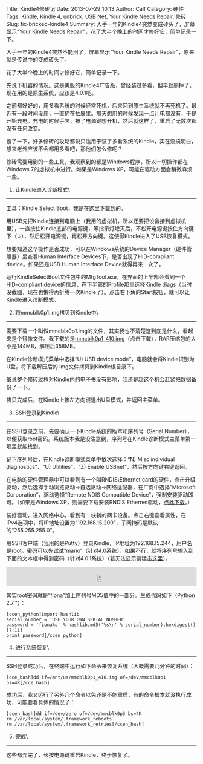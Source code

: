 Title: Kindle4修砖记
Date: 2013-07-29 10:13
Author: Calf
Category: 硬件
Tags: Kindle, Kindle 4, unbrick, USB Net, Your Kindle Needs Repair, 修砖
Slug: fix-bricked-kindle4
Summary: 入手一年的Kindle4突然变成砖头了，屏幕显示“Your Kindle Needs Repair”，花了大半个晚上的时间才修好它，简单记录一下。

入手一年的Kindle4突然不能用了，屏幕显示“Your Kindle Needs
Repair”，原来就是传说中的变成砖头了。

花了大半个晚上的时间才修好它，简单记录一下。

<!--more-->

先说下机器的情况。这是美版的Kindle4广告版，曾经装过多看，但早就删掉了，现在用的是原生系统，应该是4.0.1吧。

之前都好好的，用多看系统的时候经常死机，后来回到原生系统就不再死机了。最近有一段时间没用，一直扔在抽屉里。那天想用的时候发现一点儿电都没有，于是开始充电。充电的时候手欠，按了电源键想开机，然后就这样了，重启了无数次都没有任何改变。

搜了一下，好多修砖的攻略都说只适用于装了多看系统的Kindle，实在没搞明白，想来老外应该不会都用多看吧，那他们怎么修呢？

修砖需要用到的一些工具，我观察到的都是Windows程序，所以一切操作都在Windows
7的虚拟机中进行。如果是Windows XP，可能在驱动方面会稍微麻烦一些。

1. 让Kindle进入诊断模式\
------------------------

工具：Kindle Select Boot，我是在[这里][]下载到的。

用USB先把Kindle连接到电脑上（我用的虚拟机，所以还要把设备接到虚拟机里），一直按住Kindle底部的电源键，等指示灯熄灭后，不松开电源键按住方向键下（↓），然后松开电源键，再松开方向键。这使得Kindle进入了USB恢复模式。

想要知道这个操作是否成功，可以在Windows系统的Device
Manager（硬件管理器）里查看Human Interface
Devices下，是否出现了HID-compliant device。如果还是USB Human Interface
Device就得再来一次了。

运行KindleSelectBoot文件包中的MfgTool.exe，在界面的上半部会看到一个HID-compliant
device的信息，在下半部的Profile那里选择Kindle
diags（当时没截图，现在也懒得再折腾一次Kindle了）。点击右下角的Start按钮，就可以让Kindle进入诊断模式。

2. 将mmcblk0p1.img拷贝到Kindle中\
---------------------------------

需要下载一个叫做mmcblk0p1.img的文件，其实我也不清楚这到底是什么，看起来是个镜像文件。我下载的是[mmcblk0p1\_410.img][]（点击下载），RAR压缩包的大小是144MB，解压后358MB。

在Kindle诊断模式菜单中选择“U) USB device
mode”，电脑就会将Kindle识别为U盘，将下载解压后的.img文件拷贝到Kindle根目录下。

虽说整个修砖过程对Kindle内的电子书没有影响，我还是趁这个机会赶紧把数据备份了一下。

拷贝完成后，在Kindle上按左方向键退出U盘模式，并返回主菜单。

3. SSH登录到Kindle\
-------------------

在SSH登录之前，先要确认一下Kindle系统的版本和序列号（Serial
Number），以便获取root密码。系统版本我是没注意到，序列号在Kindle诊断模式主菜单第一项里就能找到。

记下序列号后，在Kindle诊断模式菜单中依次选择：“N) Misc individual
diagnostics”、“U) Utilities”、“Z) Enable USBnet”，然后按方向键右键返回。

在电脑的硬件管理器中可以看到有一个叫RNDIS\\Ethernet
card的硬件，点击升级驱动，然后选择手动浏览驱动-\>自选驱动-\>网络适配器，在厂商中选择“Microsoft
Corporation”，驱动选择“Remote NDIS Compatible
Device”，强制安装驱动即可。（如果是Windows XP，则需要下载安装RNDIS
Ethernet驱动，[点此下载][]。）

装好驱动，进入网络中心，看到有一块新的网卡设备。点击右键查看属性，在IPv4选项中，将IP地址设置为“192.168.15.200”，子网掩码是默认的“255.255.255.0”。

用SSH客户端（我用的是Putty）登录Kindle，IP地址为192.168.15.244，用户名是root。密码可以先试试“mario”（针对4.0系统），如果不行，就将序列号输入到下面的文本框中得到密码（针对4.0.1系统）（若无法显示请猛击[这里][1]）。

<iframe frameborder="0" height="50" scrolling="no" src="http://www.gocalf.com/blog/wp-content/uploads/2013/07/kindle_root_password.html" width="100%"></iframe>

其实root密码就是“fiona”加上序列号MD5值中的一部分。生成代码如下（Python
2.7.\*）：

    [ccen_python]import hashlib
    serial_number = 'USE YOUR OWN SERIAL NUMBER'
    password = 'fiona%s' % hashlib.md5('%s\n' % serial_number).hexdigest()[7:11]
    print password[/ccen_python]

4. 进行系统恢复\
----------------

SSH登录成功后，在终端中运行如下命令来恢复系统（大概需要几分钟的时间）：

    [cce_bash]dd if=/mnt/us/mmcblk0p1_410.img of=/dev/mmcblk0p1 bs=4K[/cce_bash]

成功后，我又运行了另外几个命令以免还是不能重启，有的命令根本就没执行成功，可能要看具体的情况了：

    [ccen_bash]dd if=/dev/zero of=/dev/mmcblk0p3 bs=4K
    rm /var/local/system/.framework_reboots
    ​rm /var/local/system/.framework_retries[/ccen_bash]

5. 完成\
--------

这些都弄完了，长按电源键重启Kindle，终于恢复了。

  [这里]: http://www.mobileread.com/forums/showthread.php?t=169645
  [mmcblk0p1\_410.img]: http://60.211.209.221/cdn.baidupcs.com/file/01589c0ba1f05e9e4f55e35d02ffc05b?xcode=053458c9324860ffda9317ddb745a10aa9749899cf109a05&fid=2601356780-250528-1879823735&time=1374668763&sign=FDTAXER-DCb740ccc5511e5e8fedcff06b081203-7N%2BEg07f9BuUIjG8wPMKIV8gURM%3D&to=cb&fm=N,B,T&expires=8h&rt=sh&r=586640283&logid=1498755034&sh=1&wsiphost=ipdbm
  [点此下载]: http://b.billgong.com/wp-content/uploads/2012/03/RNDIS-Ethernet-Driver.zip
  [1]: http://www.gocalf.com/blog/wp-content/uploads/2013/07/kindle_root_password.html
